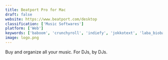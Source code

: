 ```yaml
---
title: Beatport Pro for Mac
draft: false 
website: https://www.beatport.com/desktop
classification: ['Music Softwares']
platform: ['Web']
keywords: ['baboom', 'crunchyroll', 'indiefy', 'jokkotext', 'laba_biobanking_and_lims', 'last.fm', 'level_music', 'now_tv', 'netflix', 'pandora', 'playary', 'putlocker.to', 'soundcloud', 'tv-browser', 'vidmasta', 'tung.fm']
image: logo.png
---
```

Buy and organize all your music. For DJs, by DJs.